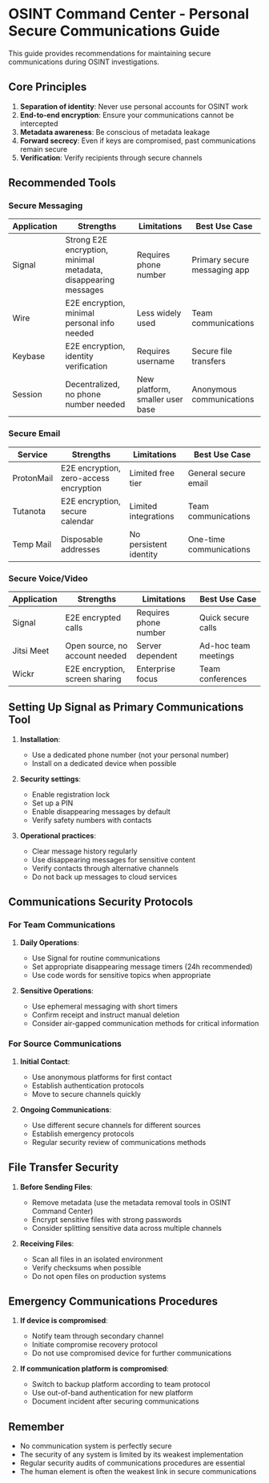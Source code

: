 # OSINT Command Center - Personal Secure Communications Guide

This guide provides recommendations for maintaining secure communications during OSINT investigations.

## Core Principles

1. **Separation of identity**: Never use personal accounts for OSINT work
2. **End-to-end encryption**: Ensure your communications cannot be intercepted
3. **Metadata awareness**: Be conscious of metadata leakage
4. **Forward secrecy**: Even if keys are compromised, past communications remain secure
5. **Verification**: Verify recipients through secure channels

## Recommended Tools

### Secure Messaging

| Application | Strengths | Limitations | Best Use Case |
|-------------|-----------|------------|--------------|
| Signal | Strong E2E encryption, minimal metadata, disappearing messages | Requires phone number | Primary secure messaging app |
| Wire | E2E encryption, minimal personal info needed | Less widely used | Team communications |
| Keybase | E2E encryption, identity verification | Requires username | Secure file transfers |
| Session | Decentralized, no phone number needed | New platform, smaller user base | Anonymous communications |

### Secure Email

| Service | Strengths | Limitations | Best Use Case |
|---------|-----------|------------|--------------|
| ProtonMail | E2E encryption, zero-access encryption | Limited free tier | General secure email |
| Tutanota | E2E encryption, secure calendar | Limited integrations | Team communications |
| Temp Mail | Disposable addresses | No persistent identity | One-time communications |

### Secure Voice/Video

| Application | Strengths | Limitations | Best Use Case |
|-------------|-----------|------------|--------------|
| Signal | E2E encrypted calls | Requires phone number | Quick secure calls |
| Jitsi Meet | Open source, no account needed | Server dependent | Ad-hoc team meetings |
| Wickr | E2E encryption, screen sharing | Enterprise focus | Team conferences |

## Setting Up Signal as Primary Communications Tool

1. **Installation**:
   - Use a dedicated phone number (not your personal number)
   - Install on a dedicated device when possible
   
2. **Security settings**:
   - Enable registration lock
   - Set up a PIN
   - Enable disappearing messages by default
   - Verify safety numbers with contacts
   
3. **Operational practices**:
   - Clear message history regularly
   - Use disappearing messages for sensitive content
   - Verify contacts through alternative channels
   - Do not back up messages to cloud services

## Communications Security Protocols

### For Team Communications

1. **Daily Operations**:
   - Use Signal for routine communications
   - Set appropriate disappearing message timers (24h recommended)
   - Use code words for sensitive topics when appropriate
   
2. **Sensitive Operations**:
   - Use ephemeral messaging with short timers
   - Confirm receipt and instruct manual deletion
   - Consider air-gapped communication methods for critical information

### For Source Communications

1. **Initial Contact**:
   - Use anonymous platforms for first contact
   - Establish authentication protocols
   - Move to secure channels quickly
   
2. **Ongoing Communications**:
   - Use different secure channels for different sources
   - Establish emergency protocols
   - Regular security review of communications methods

## File Transfer Security

1. **Before Sending Files**:
   - Remove metadata (use the metadata removal tools in OSINT Command Center)
   - Encrypt sensitive files with strong passwords
   - Consider splitting sensitive data across multiple channels
   
2. **Receiving Files**:
   - Scan all files in an isolated environment
   - Verify checksums when possible
   - Do not open files on production systems

## Emergency Communications Procedures

1. **If device is compromised**:
   - Notify team through secondary channel
   - Initiate compromise recovery protocol
   - Do not use compromised device for further communications
   
2. **If communication platform is compromised**:
   - Switch to backup platform according to team protocol
   - Use out-of-band authentication for new platform
   - Document incident after securing communications

## Remember

- No communication system is perfectly secure
- The security of any system is limited by its weakest implementation
- Regular security audits of communications procedures are essential
- The human element is often the weakest link in secure communications
